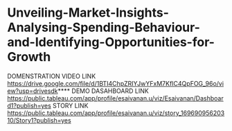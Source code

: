 # Unveiling-Market-Insights-Analysing-Spending-Behaviour-and-Identifying-Opportunities-for-Growth
DOMENSTRATION VIDEO LINK https://drive.google.com/file/d/1BTI4ChpZRIYJwYFxM7KfIC4QpFOG_96o/view?usp=drivesdk****
DEMO DASAHBOARD LINK     https://public.tableau.com/app/profile/esaivanan.u/viz/Esaivanan/Dashboard1?publish=yes
STORY LINK               https://public.tableau.com/app/profile/esaivanan.u/viz/story_16969095620310/Story1?publish=yes
